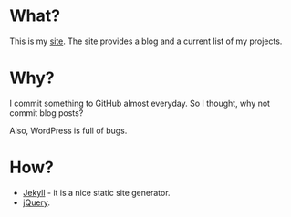 # What?

This is my [site](http://postmodern.github.io/). The site provides a blog
and a current list of my projects.

# Why?

I commit something to GitHub almost everyday. So I thought, why not commit
blog posts?

Also, WordPress is full of bugs.

# How?

* [Jekyll](http://tom.preston-werner.com/jekyll/) - it is a nice static site
  generator.
* [jQuery](http://jquery.com/).

